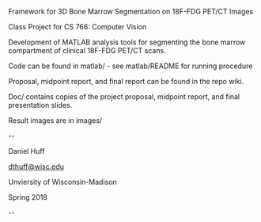 Framework for 3D Bone Marrow Segmentation on 18F-FDG PET/CT Images 

Class Project for CS 766: Computer Vision



Development of MATLAB analysis tools for segmenting the bone marrow compartment of clinical 18F-FDG PET/CT scans.

Code can be found in matlab/ - see matlab/README for running procedure

Proposal, midpoint report, and final report can be found in the repo wiki.

Doc/ contains copies of the project proposal, midpoint report, and final presentation slides.

Result images are in images/



--

Daniel Huff

dthuff@wisc.edu

Unviersity of Wisconsin-Madison

Spring 2018

--
